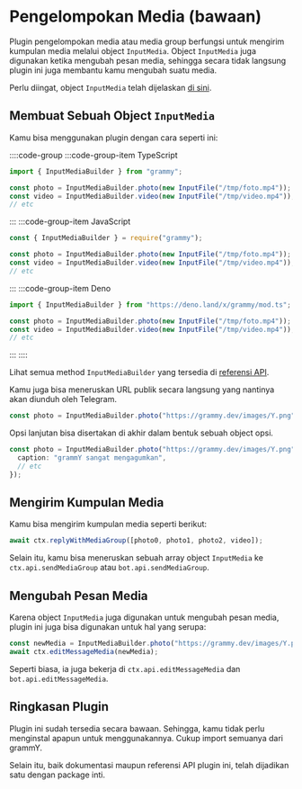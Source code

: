 # Pengelompokan Media (bawaan)

Plugin pengelompokan media atau media group berfungsi untuk mengirim kumpulan media melalui object `InputMedia`.
Object `InputMedia` juga digunakan ketika mengubah pesan media, sehingga secara tidak langsung plugin ini juga membantu kamu mengubah suatu media.

Perlu diingat, object `InputMedia` telah dijelaskan [di sini](https://core.telegram.org/bots/api#inputmedia).

## Membuat Sebuah Object `InputMedia`

Kamu bisa menggunakan plugin dengan cara seperti ini:

::::code-group
:::code-group-item TypeScript

```ts
import { InputMediaBuilder } from "grammy";

const photo = InputMediaBuilder.photo(new InputFile("/tmp/foto.mp4"));
const video = InputMediaBuilder.video(new InputFile("/tmp/video.mp4"));
// etc
```

:::
:::code-group-item JavaScript

```js
const { InputMediaBuilder } = require("grammy");

const photo = InputMediaBuilder.photo(new InputFile("/tmp/foto.mp4"));
const video = InputMediaBuilder.video(new InputFile("/tmp/video.mp4"));
// etc
```

:::
:::code-group-item Deno

```ts
import { InputMediaBuilder } from "https://deno.land/x/grammy/mod.ts";

const photo = InputMediaBuilder.photo(new InputFile("/tmp/foto.mp4"));
const video = InputMediaBuilder.video(new InputFile("/tmp/video.mp4"));
// etc
```

:::
::::

Lihat semua method `InputMediaBuilder` yang tersedia di [referensi API](https://deno.land/x/grammy/mod.ts?s=InputMediaBuilder).

Kamu juga bisa meneruskan URL publik secara langsung yang nantinya akan diunduh oleh Telegram.

```ts
const photo = InputMediaBuilder.photo("https://grammy.dev/images/Y.png");
```

Opsi lanjutan bisa disertakan di akhir dalam bentuk sebuah object opsi.

```ts
const photo = InputMediaBuilder.photo("https://grammy.dev/images/Y.png", {
  caption: "grammY sangat mengagumkan",
  // etc
});
```

## Mengirim Kumpulan Media

Kamu bisa mengirim kumpulan media seperti berikut:

```ts
await ctx.replyWithMediaGroup([photo0, photo1, photo2, video]);
```

Selain itu, kamu bisa meneruskan sebuah array object `InputMedia` ke `ctx.api.sendMediaGroup` atau `bot.api.sendMediaGroup`.

## Mengubah Pesan Media

Karena object `InputMedia` juga digunakan untuk mengubah pesan media, plugin ini juga bisa digunakan untuk hal yang serupa:

```ts
const newMedia = InputMediaBuilder.photo("https://grammy.dev/images/Y.png");
await ctx.editMessageMedia(newMedia);
```

Seperti biasa, ia juga bekerja di `ctx.api.editMessageMedia` dan `bot.api.editMessageMedia`.

## Ringkasan Plugin

Plugin ini sudah tersedia secara bawaan.
Sehingga, kamu tidak perlu menginstal apapun untuk menggunakannya.
Cukup import semuanya dari grammY.

Selain itu, baik dokumentasi maupun referensi API plugin ini, telah dijadikan satu dengan package inti.

